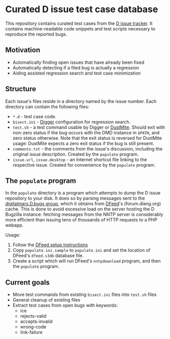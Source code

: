 Curated D issue test case database
==================================

This repository contains curated test cases from the
[D issue tracker](http://issues.dlang.org/).
It contains machine-readable code snippets and test scripts
necessary to reproduce the reported bugs.

Motivation
----------

 - Automatically finding open issues that have already been fixed
 - Automatically detecting if a filed bug is actually a regression
 - Aiding assisted regression search and test case minimization

Structure
---------

Each issue's files reside in a directory named by the issue number.
Each directory can contain the following files:

 - `*.d` - test case code.
 - `bisect.ini` - [Digger][4] configuration for regression search.
 - `test.sh` - a test command usable by Digger or [DustMite][5].
   Should exit with non-zero status if the bug occurs with the DMD
   instance in `$PATH`, and zero status otherwise.
   Note that the exit status is reversed for DustMite usage:
   DustMite expects a zero exit status if the bug is still present.
 - `comments.txt` - the comments from the issue's discussion,
   including the original issue description. Created by the
   `populate` program.
 - `issue.url`, `issue.desktop` - an Internet shortcut file linking to
   the respective issue. Created for convenience by the `populate`
   program.

The `populate` program
----------------------

In the `populate` directory is a program which attempts to dump the
D issue repository to your disk. It does so by parsing messages sent
to the [digitalmars.D.bugs group][1], which it obtains from
[DFeed][2]'s (forum.dlang.org) cache. This is done to avoid excessive
load on the server hosting the D Bugzilla instance: fetching messages
from the NNTP server is considerably more efficient than issuing
tens of thousands of HTTP requests to a PHP webapp.

Usage:

 1. Follow the [DFeed setup instructions][3]
 2. Copy `populate.ini.sample` to `populate.ini` and set the location
    of DFeed's `dfeed.s3db` database file.
 3. Create a script which will run DFeed's `nntpdownload` program,
    and then the `populate` program.

  [1]: http://forum.dlang.org/group/digitalmars.D.bugs
  [2]: https://github.com/CyberShadow/DFeed
  [3]: https://github.com/CyberShadow/DFeed#readme
  [4]: https://github.com/CyberShadow/Digger
  [5]: https://github.com/CyberShadow/DustMite

Current goals
-------------

 - Move test commands from existing `bisect.ini` files into `test.sh`
   files
 - General cleanup of existing files
 - Extract test cases from open bugs with keywords:
    - ice
    - rejects-valid
    - accepts-invalid
    - wrong-code
    - link-failure
